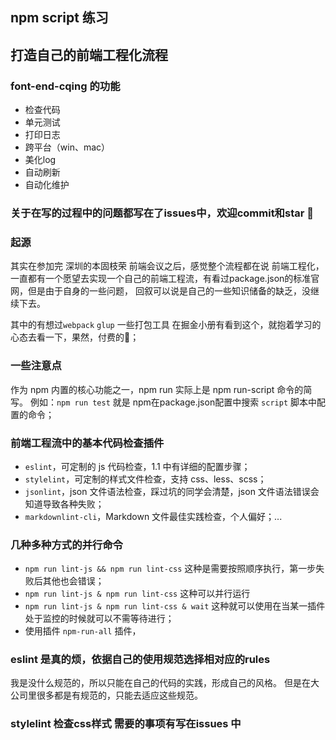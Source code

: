 ## npm script 练习
## 打造自己的前端工程化流程

### font-end-cqing 的功能
- 检查代码
- 单元测试
- 打印日志
- 跨平台（win、mac）
- 美化log
- 自动刷新
- 自动化维护

### 关于在写的过程中的问题都写在了issues中，欢迎commit和star 💯

### 起源
其实在参加完 深圳的本固枝荣 前端会议之后，感觉整个流程都在说 前端工程化，
一直都有一个愿望去实现一个自己的前端工程流，有看过package.json的标准官网，但是由于自身的一些问题，
回叙可以说是自己的一些知识储备的缺乏，没继续下去。

其中的有想过`webpack` `glup` 一些打包工具 
在掘金小册有看到这个，就抱着学习的心态去看一下，果然，付费的💯；

### 一些注意点
作为 npm 内置的核心功能之一，npm run 实际上是 npm run-script 命令的简写。
例如：`npm run test`
就是 npm在package.json配置中搜索 `script` 脚本中配置的命令；

### 前端工程流中的基本代码检查插件
- `eslint`，可定制的 js 代码检查，1.1 中有详细的配置步骤；
- `stylelint`，可定制的样式文件检查，支持 css、less、scss；
- `jsonlint`，json 文件语法检查，踩过坑的同学会清楚，json 文件语法错误会知道导致各种失败；
- `markdownlint-cli`，Markdown 文件最佳实践检查，个人偏好；...

### 几种多种方式的并行命令
- `npm run lint-js && npm run lint-css` 这种是需要按照顺序执行，第一步失败后其他也会错误；
- `npm run lint-js & npm run lint-css` 这种可以并行运行
- `npm run lint-js & npm run lint-css & wait` 这种就可以使用在当某一插件处于监控的时候就可以不需等待进行；
- 使用插件 `npm-run-all` 插件，

### eslint 是真的烦，依据自己的使用规范选择相对应的rules

我是没什么规范的，所以只能在自己的代码的实践，形成自己的风格。
但是在大公司里很多都是有规范的，只能去适应这些规范。

### stylelint 检查css样式 需要的事项有写在issues 中